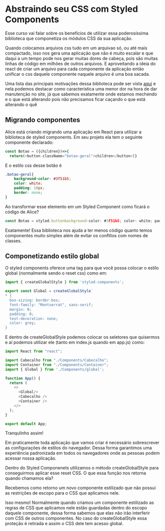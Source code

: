 # Abstraindo seu CSS com Styled Components

Esse curso vai falar sobre os benefícios de utilizar essa poderosíssima biblioteca que componetiza os módulos CSS da sua aplicação.

Quando colocamos arquivos css tudo em um arquivao só, ou até mais compactado, isso nos gera uma aplicação que não é muito escalar e que daqui a um tempo pode nos gerar muitas dores de cabeça, pois são muitas linhas de código em milhões de outros arquivos. E aproveitando a ideia do react de criar um arquivo para cada componente da aplicação então unificar o css daquele componente naquele arquivo é uma boa sacada.

Uma lista das principais motivações dessa biblioteca pode ser vista [aqui](https://styled-components.com/docs/basics#motivation) e nela podemos destacar como característica uma menor dor na hora de dar manutenção no site, já que sabemos exatamente onde estamos mechendo e o que está alterando pois não precisamos ficar caçando o que está alterando o quê

## Migrando componentes

Alice está criando migrando uma aplicação em React para utilizar a biblioteca de styled components. Em seu projeto ela tem o seguinte componente declarado:

```js
const Botao = ({children})=>{
  return(<button className="botao-geral">children</button>)}
  ```

E o estilo css desse botão é

```css
.botao-geral{
    background-color: #3f51b5;
    color: white;
    padding: 10px;
    border: none;
}
```

Ao transformar esse elemento em um Styled Component como ficará o código de Alice?

```js
const Botao = styled.buttonbackground-color: #3f51b5; color: white; padding: 10px; border: none;
```

Exatamente! Essa biblioteca nos ajuda a ter menos código quanto temos componentes muito simples além de evitar os conflitos com nomes de classes.

## Componetizando estilo global

O styled components oferece uma tag para que você possa colocar o estilo global (normalmente sendo o reset css) como em:

```js
import { createGlobalStyle } from 'styled-components';

export const Global = createGlobalStyle`
* {
  box-sizing: border-box;
  font-family: "Montserrat", sans-serif;
  margin: 0;
  padding: 0;
  text-decoration: none;
  color: grey;
}
```

E dentro de createGlobalStyle podemos colocar os seletores que quisermos e aí podemos utilizar ele (tanto em index.js quando em app.js) como:

```js
import React from "react";

import Cabecalho from "./Components/Cabecalho";
import Container from "./Components/Container";
import { Global } from './Components/global';

function App() {
  return (
    <>
      <Global/>
      <Cabecalho />
      <Container />
    </>
  );
}

export default App;
```

Tranqulinho assim!

Em praticamente toda aplicação que vamos criar é necessário sobrescrever as configurações de estilos do navegador. Dessa forma garantimos uma experiência padronizada em todos os navegadores onde as pessoas podem acessar nossa aplicação.

Dentro do Styled Componenets utilizamos o método createGlobalStyle para conseguirmos aplicar esse reset CSS. O que essa função nos retorna quando chamamos ela?

Recebemos como retorno um novo componente estilizado que não possui as restrições de escopo para o CSS que aplicamos nele.

Isso mesmo! Normalmente quando criamos um componente estilizado as regras de CSS que aplicamos nele estão guardadas dentro do escopo daquele componente, dessa forma sabemos que elas não irão interferir com CSS de outros componentes. No caso do createGlobalStyle essa proteção é retirada e assim o CSS dele tem acesso global.

